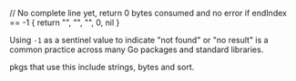  // No complete line yet, return 0 bytes consumed and no error
if endIndex == -1 {
return "", "", "", 0, nil
}

Using `-1` as a sentinel value to indicate "not found" or "no result" is a common practice across many Go packages and standard libraries.

pkgs that use this include strings, bytes and sort.